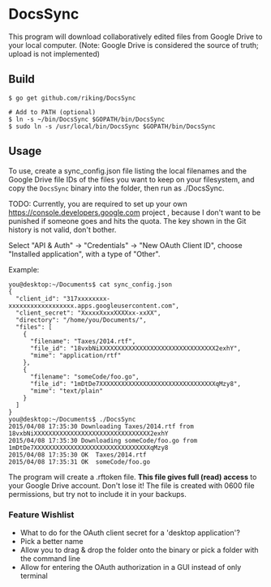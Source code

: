 # DocsSync

This program will download collaboratively edited files from Google Drive to your local computer. (Note: Google Drive is considered the source of truth; upload is not implemented)

## Build

    $ go get github.com/riking/DocsSync

    # Add to PATH (optional)
    $ ln -s ~/bin/DocsSync $GOPATH/bin/DocsSync
    $ sudo ln -s /usr/local/bin/DocsSync $GOPATH/bin/DocsSync

## Usage

To use, create a sync\_config.json file listing the local filenames and the Google Drive file IDs of the files you want to keep on your filesystem, and copy the `DocsSync` binary into the folder, then run as ./DocsSync.

TODO: Currently, you are required to set up your own https://console.developers.google.com project , because I don't want to be punished if someone goes and hits the quota. The key shown in the Git history is not valid, don't bother.

Select "API & Auth" -> "Credentials" -> "New OAuth Client ID", choose "Installed application", with a type of "Other".

Example:

```
you@desktop:~/Documents$ cat sync_config.json
{
  "client_id": "317xxxxxxxx-xxxxxxxxxxxxxxxxxx.apps.googleusercontent.com",
  "client_secret": "XxxxxXxxxXXXXxx-xxXX",
  "directory": "/home/you/Documents/",
  "files": [
    {
      "filename": "Taxes/2014.rtf",
      "file_id": "18vxbNiXXXXXXXXXXXXXXXXXXXXXXXXXXXXXXXX2exhY",
      "mime": "application/rtf"
    },
    {
      "filename": "someCode/foo.go",
      "file_id": "1mDtDe7XXXXXXXXXXXXXXXXXXXXXXXXXXXXXXXXqMzy8",
      "mime": "text/plain"
    }
  ]
}
you@desktop:~/Documents$ ./DocsSync
2015/04/08 17:35:30 Downloading Taxes/2014.rtf from 18vxbNiXXXXXXXXXXXXXXXXXXXXXXXXXXXXXXXX2exhY
2015/04/08 17:35:30 Downloading someCode/foo.go from 1mDtDe7XXXXXXXXXXXXXXXXXXXXXXXXXXXXXXXXqMzy8
2015/04/08 17:35:30 OK  Taxes/2014.rtf
2015/04/08 17:35:31 OK  someCode/foo.go
```

The program will create a .rftoken file. **This file gives full (read) access** to your Google Drive account. Don't lose it! The file is created with 0600 file permissions, but try not to include it in your backups.

### Feature Wishlist

 - What to do for the OAuth client secret for a 'desktop application'?
 - Pick a better name
 - Allow you to drag & drop the folder onto the binary or pick a folder with the command line
 - Allow for entering the OAuth authorization in a GUI instead of only terminal


